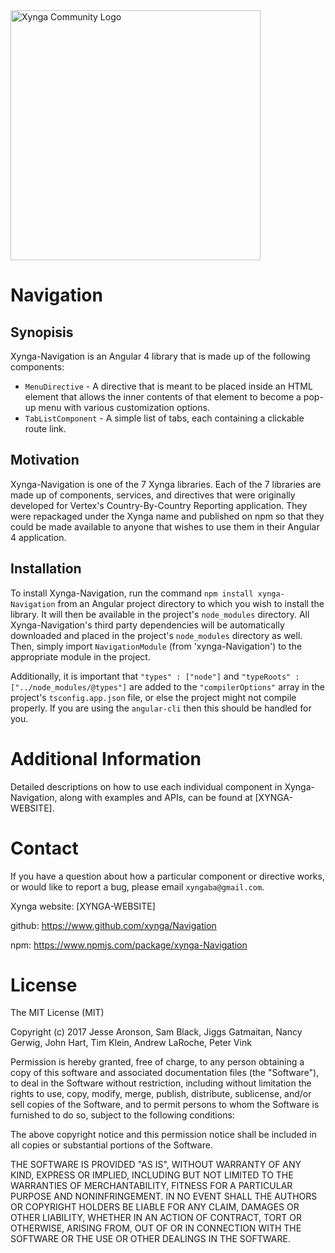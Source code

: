 <img src="https://s3.amazonaws.com/xynga/images/XYNGA.png" width="400" alt="Xynga Community Logo"/>

# Navigation

## Synopisis

Xynga-Navigation is an Angular 4 library that is made up of the following components:

- `MenuDirective` - A directive that is meant to be placed  inside an HTML element that allows the inner contents of that element to become a pop-up menu with various customization options.
- `TabListComponent` - A simple list of tabs, each containing a clickable route link.
## Motivation

Xynga-Navigation is one of the 7 Xynga libraries. Each of the 7 libraries are made up of components, services,
and directives that were originally developed for Vertex's Country-By-Country Reporting application. They were
repackaged under the Xynga name and published on npm so that they could be made available to anyone that wishes
to use them in their Angular 4 application.

## Installation

To install Xynga-Navigation, run the command `npm install xynga-Navigation` from an Angular project directory
to which you wish to install the library. It will then be available in the project's `node_modules` directory.
All Xynga-Navigation's third party dependencies will be automatically downloaded and placed in the project's
`node_modules` directory as well. Then, simply import `NavigationModule` (from 'xynga-Navigation') to the
appropriate module in the project.

Additionally, it is important that `"types" : ["node"]` and `"typeRoots" : ["../node_modules/@types"]` are
added to the `"compilerOptions"` array in the project's `tsconfig.app.json` file, or else the project might
not compile properly. If you are using the `angular-cli` then this should be handled for you.

# Additional Information

Detailed descriptions on how to use each individual component in Xynga-Navigation, along with examples and APIs,
can be found at [XYNGA-WEBSITE].

# Contact

If you have a question about how a particular component or directive works, or would like to report a bug, please
email `xyngaba@gmail.com`.

Xynga website: [XYNGA-WEBSITE]

github: https://www.github.com/xynga/Navigation

npm: https://www.npmjs.com/package/xynga-Navigation


# License

The MIT License (MIT)

Copyright (c) 2017 Jesse Aronson, Sam Black, Jiggs Gatmaitan, Nancy Gerwig, John Hart,
Tim Klein, Andrew LaRoche, Peter Vink

Permission is hereby granted, free of charge, to any person obtaining a copy of this software and associated
documentation files (the "Software"), to deal in the Software without restriction, including without limitation
the rights to use, copy, modify, merge, publish, distribute, sublicense, and/or sell copies of the Software, and
to permit persons to whom the Software is furnished to do so, subject to the following conditions:

The above copyright notice and this permission notice shall be included in all copies or substantial portions
of the Software.

THE SOFTWARE IS PROVIDED "AS IS", WITHOUT WARRANTY OF ANY KIND, EXPRESS OR IMPLIED, INCLUDING BUT NOT LIMITED TO
THE WARRANTIES OF MERCHANTABILITY, FITNESS FOR A PARTICULAR PURPOSE AND NONINFRINGEMENT. IN NO EVENT SHALL THE
AUTHORS OR COPYRIGHT HOLDERS BE LIABLE FOR ANY CLAIM, DAMAGES OR OTHER LIABILITY, WHETHER IN AN ACTION OF
CONTRACT, TORT OR OTHERWISE, ARISING FROM, OUT OF OR IN CONNECTION WITH THE SOFTWARE OR THE USE OR OTHER
DEALINGS IN THE SOFTWARE.